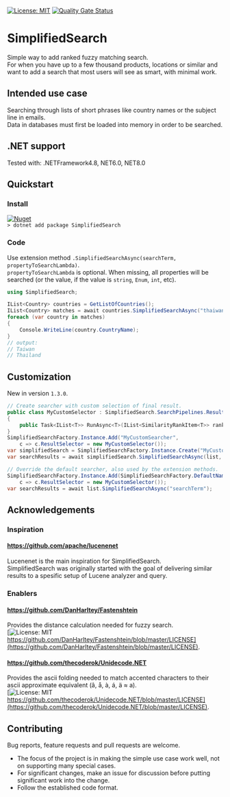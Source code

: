 [![License: MIT](https://img.shields.io/badge/License-MIT-yellow.svg)](LICENSE)
[![Quality Gate Status](https://sonarcloud.io/api/project_badges/measure?project=tommysor_SimplifiedSearch&metric=alert_status)](https://sonarcloud.io/summary/overall?id=tommysor_SimplifiedSearch)
# SimplifiedSearch
Simple way to add ranked fuzzy matching search.\
For when you have up to a few thousand products, locations or similar and want to add a search that most users will see as smart, with minimal work.
## Intended use case
Searching through lists of short phrases like country names or the subject line in emails.\
Data in databases must first be loaded into memory in order to be searched.
## .NET support
Tested with: .NETFramework4.8, NET6.0, NET8.0
## Quickstart
### Install
[![Nuget](https://img.shields.io/nuget/v/SimplifiedSearch)](https://www.nuget.org/packages/SimplifiedSearch/)\
`> dotnet add package SimplifiedSearch`
### Code
Use extension method `.SimplifiedSearchAsync(searchTerm, propertyToSearchLambda)`.\
`propertyToSearchLambda` is optional. When missing, all properties will be searched (or the value, if the value is `string`, `Enum`, `int`, etc).
```csharp
using SimplifiedSearch;

IList<Country> countries = GetListOfCountries();
IList<Country> matches = await countries.SimplifiedSearchAsync("thaiwan", x => x.CountryName);
foreach (var country in matches)
{
    Console.WriteLine(country.CountryName);
}
// output:
// Taiwan
// Thailand
```
## Customization
New in version `1.3.0`.
```csharp
// Create searcher with custom selection of final result.
public class MyCustomSelector : SimplifiedSearch.SearchPipelines.ResultSelectors.IResultSelector
{
    public Task<IList<T>> RunAsync<T>(IList<SimilarityRankItem<T>> rankedList) => ...
}
SimplifiedSearchFactory.Instance.Add("MyCustomSearcher",
    c => c.ResultSelector = new MyCustomSelector());
var simplifiedSearch = SimplifiedSearchFactory.Instance.Create("MyCustomSearcher");
var searchResults = await simplifiedSearch.SimplifiedSearchAsync(list, "searchTerm");

// Override the default searcher, also used by the extension methods.
SimplifiedSearchFactory.Instance.Add(SimplifiedSearchFactory.DefaultName,
    c => c.ResultSelector = new MyCustomSelector());
var searchResults = await list.SimplifiedSearchAsync("searchTerm");
```
## Acknowledgements
### Inspiration
#### https://github.com/apache/lucenenet
Lucenenet is the main inspiration for SimplifiedSearch.\
SimplifiedSearch was originally started with the goal of delivering similar results to a spesific setup of Lucene analyzer and query.
### Enablers
#### https://github.com/DanHarltey/Fastenshtein
Provides the distance calculation needed for fuzzy search.\
[![License: MIT](https://img.shields.io/badge/License-MIT-yellow.svg) https://github.com/DanHarltey/Fastenshtein/blob/master/LICENSE](https://github.com/DanHarltey/Fastenshtein/blob/master/LICENSE).
#### https://github.com/thecoderok/Unidecode.NET
Provides the ascii folding needed to match accented characters to their ascii approximate equivalent (â, å, à, á, ä ≈ a).\
[![License: MIT](https://img.shields.io/badge/License-MIT-yellow.svg) https://github.com/thecoderok/Unidecode.NET/blob/master/LICENSE](https://github.com/thecoderok/Unidecode.NET/blob/master/LICENSE).
## Contributing
Bug reports, feature requests and pull requests are welcome.
- The focus of the project is in making the simple use case work well, not on supporting many special cases.
- For significant changes, make an issue for discussion before putting significant work into the change.
- Follow the established code format.

